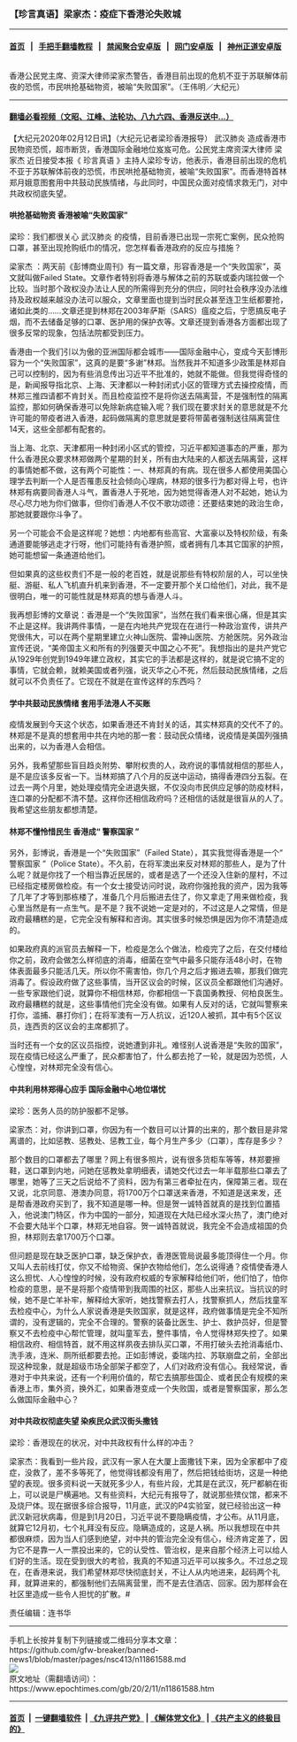 ### 【珍言真语】梁家杰：疫症下香港沦失败城
------------------------

#### [首页](https://github.com/gfw-breaker/banned-news1/blob/master/README.md) &nbsp;&nbsp;|&nbsp;&nbsp; [手把手翻墙教程](https://github.com/gfw-breaker/guides/wiki) &nbsp;&nbsp;|&nbsp;&nbsp; [禁闻聚合安卓版](https://github.com/gfw-breaker/bn-android) &nbsp;&nbsp;|&nbsp;&nbsp; [网门安卓版](https://github.com/oGate2/oGate) &nbsp;&nbsp;|&nbsp;&nbsp; [神州正道安卓版](https://github.com/SzzdOgate/update) 



<div><img alt="" class="aligncenter wp-post-image" src="https://i.epochtimes.com/assets/uploads/2020/02/oWz7Kgnc-600x400.png"/>
<div class="red16 caption">
 <p>
  香港公民党主席、资深大律师梁家杰警告，香港目前出现的危机不亚于苏联解体前夜的恐慌，市民哄抢基础物资，被喻“失败国家”。（王伟明／大纪元）
 </p>
</div>
</div><hr/>

#### [翻墙必看视频（文昭、江峰、法轮功、八九六四、香港反送中...）](https://github.com/gfw-breaker/banned-news1/blob/master/pages/link3.md)

<div><p>
 【大纪元2020年02月12日讯】（大纪元记者梁珍香港报导）
 <ok href="https://www.epochtimes.com/gb/tag/%E6%AD%A6%E6%B1%89%E8%82%BA%E7%82%8E.html">
  武汉肺炎
 </ok>
 造成香港市民物资恐慌，超市断货，香港国际金融地位岌岌可危。公民党主席资深大律师
 <ok href="https://www.epochtimes.com/gb/tag/%E6%A2%81%E5%AE%B6%E6%9D%B0.html">
  梁家杰
 </ok>
 近日接受本报《
 <ok href="https://www.epochtimes.com/gb/tag/%E7%8F%8D%E8%A8%80%E7%9C%9F%E8%AF%AD.html">
  珍言真语
 </ok>
 》主持人梁珍专访，他表示，香港目前出现的危机不亚于苏联解体前夜的恐慌，市民哄抢基础物资，被喻“失败国家”。而香港特首林郑月娥意图套用中共鼓动民族情绪，与此同时，中国民众面对疫情求救无门，对中共政权彻底失望。
</p>
<p>
</p>
<h4>
 哄抢基础物资 香港被喻“失败国家”
</h4>
<p>
 梁珍：我们都很关心
 <ok href="https://www.epochtimes.com/gb/tag/%E6%AD%A6%E6%B1%89%E8%82%BA%E7%82%8E.html">
  武汉肺炎
 </ok>
 的疫情，目前香港已出现一宗死亡案例，民众抢购口罩，甚至出现抢购纸巾的情况，您怎样看香港政府的反应与措施？
</p>
<p>
 <ok href="https://www.epochtimes.com/gb/tag/%E6%A2%81%E5%AE%B6%E6%9D%B0.html">
  梁家杰
 </ok>
 ：两天前《彭博商业周刊》有一篇文章，形容香港是一个“失败国家”，英文就叫做Failed State。文章作者特别将香港与解体之前的苏联或委内瑞拉做一个比较。当时那个政权没办法让人民的所需得到充分的供应，同时社会秩序没办法维持及政权越来越没办法可以服众，文章里面也提到当时民众甚至连卫生纸都要抢，诸如此类的……文章还提到林郑在2003年萨斯（SARS）瘟疫之后，宁愿搞反电子烟，而不去储备足够的口罩、医护用的保护衣等。文章还提到香港各方面都出现了很多反常的现象，包括法院都受到压力。
</p>
<p>
 香港由一个我们引以为傲的亚洲国际都会城市——国际金融中心，变成今天彭博形容为一个“失败国家”，这真的是要“多谢”林郑。当然我并不知道多少政策是林郑自己可以控制的，因为有些消息传出习近平不批准的，她就不能做。但我觉得奇怪的是，新闻报导指北京、上海、天津都以一种封闭式小区的管理方式去操控疫情，而林郑三推四请都不肯封关。而且检疫监控不是将你送去隔离营，不是强制性的隔离监控，那如何确保香港可以免除新病症输入呢？我们现在要求封关的意思就是不允许可能的带疫者进入香港，起码做隔离的意思就是要将带菌者强制送往隔离营住14天，这些全部都有配套的。
</p>
<p>
 当上海、北京、天津都用一种封闭小区式的管控，习近平都知道事态的严重，那为什么香港民众要求林郑做两个星期的封关，所有由大陆来的人都送去隔离营，这样的事情她都不做，这有两个可能性：一、林郑真的有病。现在很多人都使用美国心理学去判断一个人是否罹患反社会倾向心理病，林郑的很多行为都对得上号，也许林郑有病要同香港人斗气，置香港人于死地，因为她觉得香港人对不起她，她认为尽心尽力地为你们做事，但你们香港人不仅不歌功颂德：还要结束她的政治生命，那她就要跟你斗争了。
</p>
<p>
 另一个可能会不会是这样呢？她想：内地都有些高官、大富豪以及特权阶级，有条通道要能够逃走才行呀，他们可能持有香港护照，或者拥有几本其它国家的护照，她可能想留一条通道给他们。
</p>
<p>
 但如果真的这些权贵们不是一般的老百姓，就是说那些有特权阶层的人，可以坐快艇、游艇、私人飞机直升机来到香港，不一定要开那个关口给他们，对此，我不是很明白，唯一的可能性就是林郑真的想与香港人斗。
</p>
<p>
 我再想彭博的文章说：香港是一个“失败国家”，当然在我们看来很心痛，但是其实不止是这样。我讲两件事情，一是在内地共产党现在在进行一种政治宣传，讲共产党很伟大，可以在两个星期里建立火神山医院、雷神山医院、方舱医院。另外政治宣传还说，“美帝国主义和所有的列强要灭中国之心不死”。我想指出的是共产党它从1929年创党到1949年建立政权，其实它的手法都是这样的，就是说它搞不定的事情，它就会赖，就赖美国或者列强，说灭华之心不死，然后鼓动民族情绪，之后就可以不负责任了。它现在不就是在宣传这样的东西吗？
</p>
<h4>
 学中共鼓动民族情绪 套用手法港人不买账
</h4>
<p>
 疫情发展到今天这个状态，如果香港还不肯封关的话，其实林郑真的交代不了的。林郑是不是真的想套用中共在内地的那一套：鼓动民众情绪，说疫情是美国列强搞出来的，以为香港人会相信。
</p>
<p>
 另外，我希望那些盲目趋炎附势、攀附权贵的人，政府说的事情就相信的那些人，是不是应该多反省一下。当林郑搞了八个月的反送中运动，搞得香港四分五裂。在过去一两个月里，她处理疫情完全进退失据，不仅没向市民供应足够的防疫材料，连口罩的分配都不清不楚。这样你还相信政府吗？还相信的话就是很盲从的人了。我希望这些朋友都想清楚。
</p>
<h4>
 林郑不懂怜惜民生 香港成“
 <ok href="https://www.epochtimes.com/gb/tag/%E8%AD%A6%E5%AF%9F%E5%9B%BD%E5%AE%B6.html">
  警察国家
 </ok>
 ”
</h4>
<p>
 另外，彭博说，香港是一个“失败国家”（Failed State），其实我觉得香港是一个“
 <ok href="https://www.epochtimes.com/gb/tag/%E8%AD%A6%E5%AF%9F%E5%9B%BD%E5%AE%B6.html">
  警察国家
 </ok>
 ”（Police State）。不久前，在将军澳出来反对林郑的那些人，是为了什么呢？就是你找了一个相当靠近民居的，或者是选了一个还没入住新的屋村，不过已经指定楼房做检疫。有一个女士接受访问时说，政府你强抢我的资产，因为我等了几年了才等到那栋楼了，准备几个月后搬进去住了，你又拿走了用来做检疫，我心里当然是有一点生气。是不是？我不说她一定是对的，不过这是人之常情，但是政府最糟糕的是，它完全没有解释和咨询。其实很多时候恐惧是因为你不清楚造成的。
</p>
<p>
 如果政府真的派官员去解释一下，检疫是怎么个做法，检疫完了之后，在交付楼给你之前，政府会做怎么样彻底的消毒，细菌在空气中最多只能存活48小时，在物体表面最多只能活几天。所以你不需害怕，你几个月之后才搬进去嘛，那我们做完消毒了。假设政府做了这些事情，当开区议会的时候，区议员全都跟他们沟通好。一些专家跟他们说，就算你不相信林郑，你都相信一下袁国勇教授、何柏良医生。政府最糟糕的就是，这些事情他们完全没有做。如果有人反对的话，它就叫警察来打你，滥捕、暴打你们；在将军澳有一万人抗议，近120人被抓，其中有5个区议员，连西贡的区议会的主席都抓了。
</p>
<p>
 当时还有一个女的区议员指控，说她遭到非礼。难怪别人说香港是“失败的国家”，现在疫情已经这么严重了，民众都害怕了，什么都去抢了一轮，就是因为恐慌，人心惶惶，对林郑完全没有信心。
</p>
<h4>
 中共利用林郑得心应手 国际金融中心地位堪忧
</h4>
<p>
 梁珍：医务人员的防护服都不足够。
</p>
<p>
 梁家杰：对，你讲到口罩，你因为有一个数目可以计算的出来的，那个数目是非常离谱的，比如惩教、惩教处、惩教工业，每个月生产多少（口罩），库存是多少？
</p>
<p>
 那个数目的口罩都去了哪里？网上有很多照片，说有很多货柜车等等，林郑要擦鞋，送口罩到内地，问她在惩教处拿明细表，请她交代过去一年半载那些口罩去了哪里，她等了三天之后说给不了资料，因为有第三者牵扯在内，保障第三者。现在又说，北京同意、港澳办同意，将1700万个口罩送来香港，不知道是送来发，还是帮香港政府买到了，我不知道是哪一种。但是贺一诚特首就真的是找到位置插入，他说澳门特区，作为中国的一部分，知道现在大陆已经水深火热了，澳门绝对不会要大陆半个口罩，林郑无地自容。贺一诚特首就说，我完全不会造成祖国的负担，林郑则去拿1700万个口罩。
</p>
<p>
 但问题是现在缺乏医护口罩，缺乏保护衣，香港医管局说最多能顶得住一个月。你又叫人去前线打仗，你又不给物资、保护衣物给他们，怎么说得通？疫情使香港人这么担忧、人心惶惶的时候，没有政府权威的专家解释给他们听，他们怕了，怕你检疫的意思，是不是将那个疫情带到我周围的社区，那些人出来抗议。当抗议的时候，她不是亡羊补牢，解释给大家听，她找警察去打人，找警察抓人，然后找童军去检疫中心，为什么人家说香港是失败国家，就是这样，政府做事情是完全不知所谓的，没有逻辑的，完全不合理的。警察的装备比医生、护士、救护员好，但是警察又不去检疫中心帮忙管理，就叫童军去，整件事情，令人觉得林郑失控了。如果相信政府、相信特首，就不用这样夙夜去排队买口罩，不用打破头去抢消毒纸巾、洗手液，连米、厕所纸都要去抢。正如彭博说，委瑞内拉、苏联崩盘之前，全部出现这种现象，就是超级市场全部架子都空了，人们对政府没有信心。我经常说，香港对于中共来说，还有一个利用价值的，帮它去搞那些国企、或者民企有规模的来香港上市，集外资，换外汇，如果香港变成一个失败国，或者是警察国家，那么怎么做国际金融中心？
</p>
<h4>
 对中共政权彻底失望 染疾民众武汉街头撒钱
</h4>
<p>
 梁珍：香港现在的状况，对中共政权有什么样的冲击？
</p>
<p>
 梁家杰：我看到一些片段，武汉有一家人在大厦上面撒钱下来，因为全家都中了疫症，没救了，差不多等死了，他觉得钱都没有用了，然后把钱给街坊，这是一种绝望的表现。很多资料说一天就死多少人，有些片段，尤其是在武汉，死尸都躺在街上，可以说是尸横遍地。又有些资料，大纪元有报导了，就说那些殡仪馆，都来不及烧尸体。现在据很多综合报导，11月底，武汉的P4实验室，就已经验出这一种武汉新冠状病毒，但是到1月20日，习近平说不要隐瞒疫情，才公布。从11月底，就算它12月初，七个礼拜没有反应。隐瞒造成的，这是人祸。所以我想现在中共都很麻烦，因为当人们感到绝望，对中共的管治完全没有信心，经济肯定差了，因为它不是靠一人一票投出来的，它的认受性、管治权，是来自那个经济上可以给人们好的生活。现在受到很大的考验，我真的不知道习近平可以挨多久。不过总之现在，在香港来说，我们希望林郑尽快彻底封关，不让人从内地进来，起码两个礼拜，就算进来的，都强制他们去隔离营里，而不是去住酒店、回家。因为那样会在社区里造成一些令人担忧的扩散。#
</p>
<p>
 责任编辑：连书华
</p>
</div>
<hr/>
手机上长按并复制下列链接或二维码分享本文章：<br/>
https://github.com/gfw-breaker/banned-news1/blob/master/pages/nsc413/n11861588.md <br/>
<a href='https://github.com/gfw-breaker/banned-news1/blob/master/pages/nsc413/n11861588.md'><img src='https://github.com/gfw-breaker/banned-news1/blob/master/pages/nsc413/n11861588.md.png'/></a> <br/>
原文地址（需翻墙访问）：https://www.epochtimes.com/gb/20/2/11/n11861588.htm


------------------------
#### [首页](https://github.com/gfw-breaker/banned-news1/blob/master/README.md) &nbsp;|&nbsp; [一键翻墙软件](https://github.com/gfw-breaker/nogfw/blob/master/README.md) &nbsp;| [《九评共产党》](https://github.com/gfw-breaker/9ping.md/blob/master/README.md#九评之一评共产党是什么) | [《解体党文化》](https://github.com/gfw-breaker/jtdwh.md/blob/master/README.md) | [《共产主义的终极目的》](https://github.com/gfw-breaker/gczydzjmd.md/blob/master/README.md)


<img src='http://gfw-breaker.win/banned-news/pages/nsc413/n11861588.md' width='0px' height='0px'/>